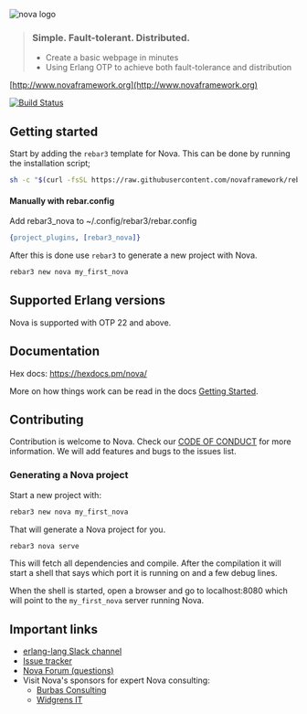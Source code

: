 ![nova logo](https://raw.githubusercontent.com/novaframework/nova/master/priv/static/nova.png)

> ### Simple. Fault-tolerant. Distributed.
> - Create a basic webpage in minutes
> - Using Erlang OTP to achieve both fault-tolerance and distribution

[http://www.novaframework.org](http://www.novaframework.org)

[![Build Status](https://travis-ci.org/novaframework/nova.svg?branch=master)](https://travis-ci.org/novaframework/nova)

## Getting started

Start by adding the `rebar3` template for Nova. This can be done by running the installation script;

```bash
sh -c "$(curl -fsSL https://raw.githubusercontent.com/novaframework/rebar3_nova/master/install.sh)"
```

#### Manually with rebar.config

Add rebar3_nova to ~/.config/rebar3/rebar.config
```erlang
{project_plugins, [rebar3_nova]}
```

After this is done use `rebar3` to generate a new project with Nova.

```bash
rebar3 new nova my_first_nova
```




## Supported Erlang versions

Nova is supported with OTP 22 and above.

## Documentation

Hex docs: https://hexdocs.pm/nova/

More on how things work can be read in the docs [Getting Started](https://hexdocs.pm/nova/quick-start.html#content).

## Contributing

Contribution is welcome to Nova. Check our [CODE OF CONDUCT](CODE_OF_CONDUCT.md) for more information. We will add features and bugs to the issues list.

### Generating a Nova project

Start a new project with:

```bash
rebar3 new nova my_first_nova
```

That will generate a Nova project for you.

```bash
rebar3 nova serve
```

This will fetch all dependencies and compile. After the compilation it will start a shell that says which port it is running on and a few debug lines.

When the shell is started, open a browser and go to localhost:8080 which will point to the `my_first_nova` server running Nova.

## Important links

* [erlang-lang Slack channel][1]
* [Issue tracker][2]
* [Nova Forum (questions)][3]
* Visit Nova's sponsors for expert Nova consulting:
    * [Burbas Consulting](http://burbasconsulting.com)
    * [Widgrens IT](https://widgrensit.com)

[1]: https://github.com/novaframework/nova
[2]: https://github.com/novaframework/nova/issues
[3]: https://erlangforums.com/c/erlang-frameworks/nova-forum/65
